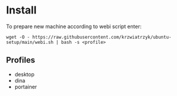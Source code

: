 # Install

To prepare new machine according to webi script enter:

`wget -O - https://raw.githubusercontent.com/krzwiatrzyk/ubuntu-setup/main/webi.sh | bash -s <profile>`

## Profiles

- desktop
- dina
- portainer
